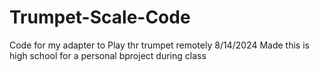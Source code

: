 # Trumpet-Scale-Code
Code for my adapter to Play thr trumpet remotely
8/14/2024
Made this is high school for a personal bproject during class
